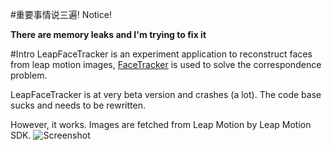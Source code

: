 #重要事情说三遍! Notice!

**There are memory leaks and I'm trying to fix it**


#Intro
LeapFaceTracker is an experiment application to reconstruct faces from leap motion images, [FaceTracker](https://github.com/kylemcdonald/FaceTracker) is used to solve the correspondence problem.

LeapFaceTracker is at very beta version and crashes (a lot). The code base sucks and needs to be rewritten.

However, it works. Images are fetched from Leap Motion by Leap Motion SDK.
![Screenshot](https://raw.githubusercontent.com/v3c70r/leapFaceTracker/master/screenshot/screen.png)

